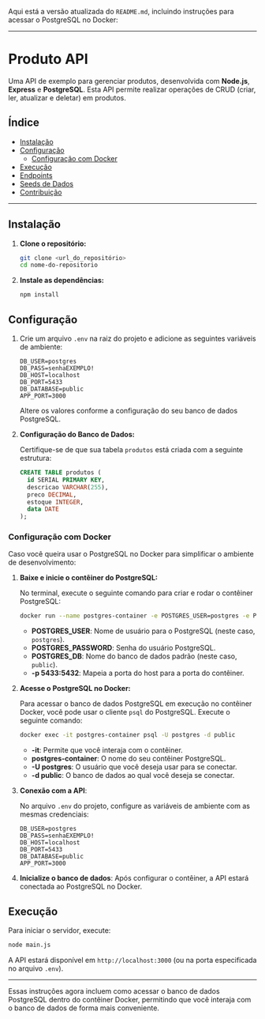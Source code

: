 Aqui está a versão atualizada do `README.md`, incluindo instruções para acessar o PostgreSQL no Docker:

---

# Produto API

Uma API de exemplo para gerenciar produtos, desenvolvida com **Node.js**, **Express** e **PostgreSQL**. Esta API permite realizar operações de CRUD (criar, ler, atualizar e deletar) em produtos.

## Índice

- [Instalação](#instalação)
- [Configuração](#configuração)
  - [Configuração com Docker](#configuração-com-docker)
- [Execução](#execução)
- [Endpoints](#endpoints)
- [Seeds de Dados](#seeds-de-dados)
- [Contribuição](#contribuição)

---

## Instalação

1. **Clone o repositório:**

   ```bash
   git clone <url_do_repositório>
   cd nome-do-repositorio
   ```

2. **Instale as dependências:**

   ```bash
   npm install
   ```

## Configuração

1. Crie um arquivo `.env` na raiz do projeto e adicione as seguintes variáveis de ambiente:

   ```env
   DB_USER=postgres
   DB_PASS=senhaEXEMPLO!
   DB_HOST=localhost
   DB_PORT=5433
   DB_DATABASE=public
   APP_PORT=3000
   ```

   Altere os valores conforme a configuração do seu banco de dados PostgreSQL.

2. **Configuração do Banco de Dados:**

   Certifique-se de que sua tabela `produtos` está criada com a seguinte estrutura:

   ```sql
   CREATE TABLE produtos (
     id SERIAL PRIMARY KEY,
     descricao VARCHAR(255),
     preco DECIMAL,
     estoque INTEGER,
     data DATE
   );
   ```

### Configuração com Docker

Caso você queira usar o PostgreSQL no Docker para simplificar o ambiente de desenvolvimento:

1. **Baixe e inicie o contêiner do PostgreSQL:**

   No terminal, execute o seguinte comando para criar e rodar o contêiner PostgreSQL:

   ```bash
   docker run --name postgres-container -e POSTGRES_USER=postgres -e POSTGRES_PASSWORD=postgres -e POSTGRES_DB=public -p 5433:5432 -d postgres:latest
   ```

   - **POSTGRES_USER**: Nome de usuário para o PostgreSQL (neste caso, `postgres`).
   - **POSTGRES_PASSWORD**: Senha do usuário PostgreSQL.
   - **POSTGRES_DB**: Nome do banco de dados padrão (neste caso, `public`).
   - **-p 5433:5432**: Mapeia a porta do host para a porta do contêiner.

2. **Acesse o PostgreSQL no Docker:**

   Para acessar o banco de dados PostgreSQL em execução no contêiner Docker, você pode usar o cliente `psql` do PostgreSQL. Execute o seguinte comando:

   ```bash
   docker exec -it postgres-container psql -U postgres -d public
   ```

   - **-it**: Permite que você interaja com o contêiner.
   - **postgres-container**: O nome do seu contêiner PostgreSQL.
   - **-U postgres**: O usuário que você deseja usar para se conectar.
   - **-d public**: O banco de dados ao qual você deseja se conectar.

3. **Conexão com a API**: 

   No arquivo `.env` do projeto, configure as variáveis de ambiente com as mesmas credenciais:

   ```env
   DB_USER=postgres
   DB_PASS=senhaEXEMPLO!
   DB_HOST=localhost
   DB_PORT=5433
   DB_DATABASE=public
   APP_PORT=3000
   ```

4. **Inicialize o banco de dados**: Após configurar o contêiner, a API estará conectada ao PostgreSQL no Docker.

## Execução

Para iniciar o servidor, execute:

```bash
node main.js
```

A API estará disponível em `http://localhost:3000` (ou na porta especificada no arquivo `.env`).

---

Essas instruções agora incluem como acessar o banco de dados PostgreSQL dentro do contêiner Docker, permitindo que você interaja com o banco de dados de forma mais conveniente.